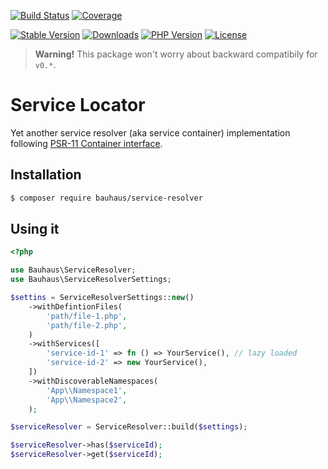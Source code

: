 [![Build Status]](https://github.com/bauhausphp/service-resolver/actions)
[![Coverage]](https://coveralls.io/github/bauhausphp/service-resolver?branch=main)

[![Stable Version]](https://packagist.org/packages/bauhaus/service-resolver)
[![Downloads]](https://packagist.org/packages/bauhaus/service-resolver)
[![PHP Version]](composer.json)
[![License]](LICENSE)

[Build Status]: https://img.shields.io/github/workflow/status/bauhausphp/service-resolver/CI?style=flat-square
[Coverage]: https://img.shields.io/coveralls/github/bauhausphp/service-resolver?style=flat-square
[Stable Version]: https://img.shields.io/packagist/v/bauhaus/service-resolver?style=flat-square
[Downloads]: https://img.shields.io/packagist/dt/bauhaus/service-resolver?style=flat-square
[PHP Version]: https://img.shields.io/packagist/php-v/bauhaus/service-resolver?style=flat-square
[License]: https://img.shields.io/github/license/bauhausphp/service-resolver?style=flat-square

> **Warning!** This package won't worry about backward compatibily for `v0.*`.

# Service Locator

Yet another service resolver (aka service container) implementation following
[PSR-11 Container interface](https://www.php-fig.org/psr/psr-11/).

## Installation

```sh
$ composer require bauhaus/service-resolver
```

## Using it

```php
<?php

use Bauhaus\ServiceResolver;
use Bauhaus\ServiceResolverSettings;

$settins = ServiceResolverSettings::new()
    ->withDefintionFiles(
        'path/file-1.php',
        'path/file-2.php',
    )
    ->withServices([
        'service-id-1' => fn () => YourService(), // lazy loaded
        'service-id-2' => new YourService(),
    ])
    ->withDiscoverableNamespaces(
        'App\\Namespace1',
        'App\\Namespace2',
    );

$serviceResolver = ServiceResolver::build($settings);

$serviceResolver->has($serviceId);
$serviceResolver->get($serviceId);
```

